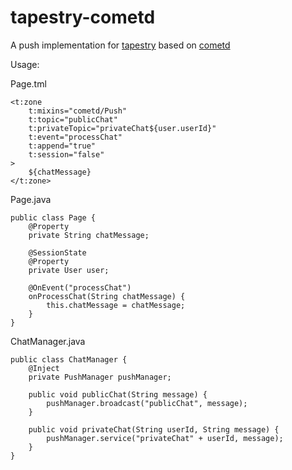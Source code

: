 tapestry-cometd
===============

A push implementation for [tapestry](http://tapestry.apache.org/) based on [cometd](http://cometd.org/)

Usage:

Page.tml

    <t:zone 
        t:mixins="cometd/Push" 
        t:topic="publicChat"
        t:privateTopic="privateChat${user.userId}"
        t:event="processChat" 
        t:append="true" 
        t:session="false"
    >
        ${chatMessage}
    </t:zone>

Page.java

    public class Page {
        @Property
        private String chatMessage;
        
        @SessionState
        @Property
        private User user;
        
        @OnEvent("processChat")
        onProcessChat(String chatMessage) {
            this.chatMessage = chatMessage;
        }
    }
    
ChatManager.java

    public class ChatManager {
        @Inject
        private PushManager pushManager;
       
        public void publicChat(String message) {
            pushManager.broadcast("publicChat", message);
        }
       
        public void privateChat(String userId, String message) {
            pushManager.service("privateChat" + userId, message);
        }
    }

